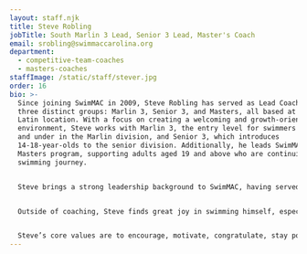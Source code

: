 ```yaml
---
layout: staff.njk
title: Steve Robling
jobTitle: South Marlin 3 Lead, Senior 3 Lead, Master's Coach
email: srobling@swimmaccarolina.org
department:
  - competitive-team-coaches
  - masters-coaches
staffImage: /static/staff/stever.jpg
order: 16
bio: >-
  Since joining SwimMAC in 2009, Steve Robling has served as Lead Coach for
  three distinct groups: Marlin 3, Senior 3, and Masters, all based at the South
  Latin location. With a focus on creating a welcoming and growth-oriented
  environment, Steve works with Marlin 3, the entry level for swimmers aged 10
  and under in the Marlin division, and Senior 3, which introduces
  14-18-year-olds to the senior division. Additionally, he leads SwimMAC’s
  Masters program, supporting adults aged 19 and above who are continuing their
  swimming journey.


  Steve brings a strong leadership background to SwimMAC, having served as captain of his swim team during his senior year at The Ohio State University. His coaching philosophy centers around encouragement, motivation, and positivity. Steve believes in leading by example and emphasizes the importance of discipline and effort over shortcuts in the training process. By fostering an environment where swimmers feel congratulated and motivated, he helps athletes of all ages develop confidence in their abilities.


  Outside of coaching, Steve finds great joy in swimming himself, especially alongside North Carolina's finest in the Masters program. For Steve, SwimMAC represents the opportunity to be part of a supportive community that values growth, teamwork, and excellence at all levels of competition. 


  Steve’s core values are to encourage, motivate, congratulate, stay positive, and always lead by example.
---
```

